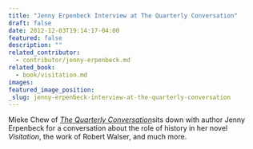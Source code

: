 ```yaml
---
title: "Jenny Erpenbeck Interview at The Quarterly Conversation"
draft: false
date: 2012-12-03T19:14:17-04:00
featured: false
description: ""
related_contributor:
  - contributor/jenny-erpenbeck.md
related_book:
  - book/visitation.md
images:
featured_image_position: 
_slug: jenny-erpenbeck-interview-at-the-quarterly-conversation
---
```


Mieke Chew of [_The Quarterly Conversation_](http://quarterlyconversation.com/the-jenny-erpenbeck-interview)sits down with author Jenny Erpenbeck for a conversation about the role of history in her novel _Visitation_, the work of Robert Walser, and much more.

